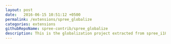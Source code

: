 ```yaml
---
layout: post
date:   2016-06-15 10:51:12 +0500
permalink: /extensions/spree_globalize
categories: extensions
githubRepoName: spree-contrib/spree_globalize
description: This is the globalization project extracted from spree_i18n for Spree Commerce version 3.1+.
---
```

